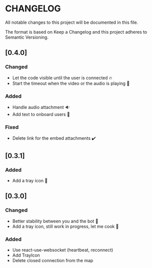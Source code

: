 # CHANGELOG

All notable changes to this project will be documented in this file.

The format is based on Keep a Changelog and this project adheres to Semantic Versioning.

## [0.4.0]

### Changed

- Let the code visible until the user is connected :fire:
- Start the timeout when the video or the audio is playing :100:

### Added

- Handle audio attachment :sound:
- Add text to onboard users :tada:

### Fixed

- Delete link for the embed attachments :heavy_check_mark:

## [0.3.1]

### Added

- Add a tray icon :100:

## [0.3.0]

### Changed

- Better stability between you and the bot :rocket:
- Add a tray icon, still work in progress, let me cook :eyes:

### Added

- Use react-use-websocket (heartbeat, reconnect)
- Add TrayIcon
- Delete closed connection from the map
